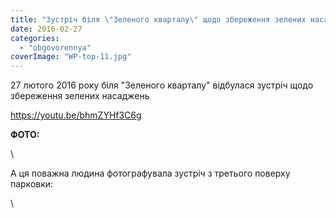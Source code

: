 ```yaml
---
title: "Зустріч біля \"Зеленого кварталу\" щодо збереження зелених насаджень. Бровари. 27 лютого 2016 року"
date: 2016-02-27
categories: 
  - "obgovorennya"
coverImage: "WP-top-11.jpg"
---
```


27 лютого 2016 року біля "Зеленого кварталу" відбулася зустріч щодо збереження зелених насаджень<!--more-->

https://youtu.be/bhmZYHf3C6g

**ФОТО:**

\

А ця поважна людина фотографувала зустріч з третього поверху парковки:

\
